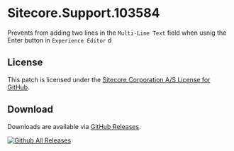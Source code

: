 # Sitecore.Support.103584
Prevents from adding two lines in the `Multi-Line Text` field when usnig the Enter button in `Experience Editor`
d
## License  
This patch is licensed under the [Sitecore Corporation A/S License for GitHub](https://github.com/sitecoresupport/Sitecore.Support.103584/blob/master/LICENSE).  

## Download  
Downloads are available via [GitHub Releases](https://github.com/sitecoresupport/Sitecore.Support.103584/releases).  

[![Github All Releases](https://img.shields.io/github/downloads/SitecoreSupport/Sitecore.Support.103584/total.svg)](https://github.com/SitecoreSupport/Sitecore.Support.103584/releases)
